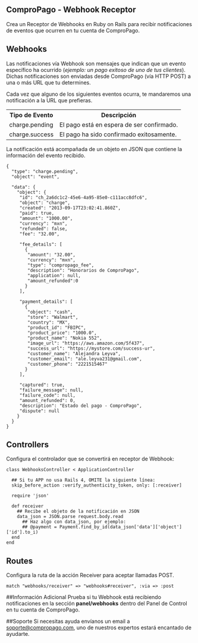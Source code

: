 ## ComproPago - Webhook Receptor
Crea un Receptor de Webhooks en Ruby on Rails para recibir notificaciones de eventos que ocurren en tu cuenta de ComproPago.

## Webhooks
Las notificaciones vía Webhook son mensajes que indican que un evento específico ha ocurrido (<i>ejemplo: un pago exitoso de uno de tus clientes</i>). Dichas notificaciones son enviadas desde ComproPago (vía HTTP POST) a una o más URL que tu determines.

Cada vez que alguno de los siguientes eventos ocurra, te mandaremos una notificación a la URL que prefieras.
<table class="table">
	<tr>
		<th>Tipo de Evento</th>
		<th>Descripción</th>
	</tr>
	<tr>
		<td><span class="label" id="label-event">charge.pending</span></td>
		<td>El pago está en espera de ser confirmado.</td>
	</tr>
	<tr>
		<td><span class="label" id="label-event">charge.success</span></td>
		<td>El pago ha sido confirmado exitosamente.</td>
	</tr>
</table>

La notificación está acompañada de un objeto en JSON que contiene la información del evento recibido.

	{
	  "type": "charge.pending",
	  "object": "event",

	  "data": {
		"object": {
		 "id": "ch_2a6dc1c2-45e6-4a95-85e0-c111acc8dfc6",
		 "object": "charge",
		 "created": "2013-09-17T23:02:41.860Z",
		 "paid": true,
		 "amount": "1000.00",
		 "currency": "mxn",
		 "refunded": false,
		 "fee": "32.00",

		 "fee_details": [
		   {
		    "amount": "32.00",
		    "currency": "mxn",
		    "type": "compropago_fee",
		    "description": "Honorarios de ComproPago",
		    "application": null,
		    "amount_refunded":0
		   }
		 ],

		 "payment_details": [
		   {
		    "object": "cash",
		    "store": "Walmart",
		    "country": "MX",
		    "product_id": "FBIPC",
		    "product_price": "1000.0",
		    "product_name": "Nokia 552",
		    "image_url": "https://aws.amazon.com/5f437",
		    "success_url": "https://mystore.com/success-ur",
		    "customer_name": "Alejandra Leyva",
		    "customer_email": "ale.leyva231@gmail.com",
		    "customer_phone": "2221515467"
		   }
		 ],

		 "captured": true,
		 "failure_message": null,
		 "failure_code": null,
		 "amount_refunded": 0,
		 "description": "Estado del pago - ComproPago",
		 "dispute": null
		}
	  }
    }

## Controllers
Configura el controlador que se convertirá en receptor de Webhook:

	class WebhooksController < ApplicationController

  	  ## Si tu APP no usa Rails 4, OMITE la siguiente línea:
  	  skip_before_action :verify_authenticity_token, only: [:receiver]

  	  require 'json'

  	  def receiver
    	## Recibe el objeto de la notificación en JSON
   		data_json = JSON.parse request.body.read
     	  ## Haz algo con data_json, por ejemplo:
     	  ## @payment = Payment.find_by_id(data_json['data']['object']['id'].to_i)
  	  end
	end

## Routes
Configura la ruta de la acción Receiver para aceptar llamadas POST.

    match "webhooks/receiver" => "webhooks#receiver", :via => :post

##Información Adicional
Prueba si tu Webhook está recibiendo notificaciones en la sección **panel/webhooks** dentro del Panel de Control en tu cuenta de ComproPago.

##Soporte
Si necesitas ayuda envíanos un email a <a href="mailto:soporte@compropago.com?Subject=Soporte" target="_top">soporte@compropago.com</a>, uno de nuestros expertos estará encantado de ayudarte.